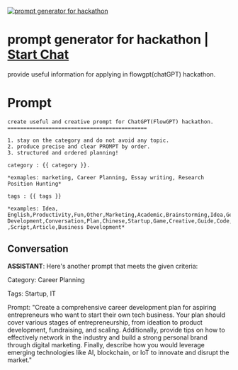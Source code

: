 
[![prompt generator for hackathon](https://flow-prompt-covers.s3.us-west-1.amazonaws.com/icon/futuristic/futu_6.png)](https://gptcall.net/chat.html?data=%7B%22contact%22%3A%7B%22id%22%3A%220h9dnVJtHC2uszAb0uEaK%22%2C%22flow%22%3Atrue%7D%7D)
# prompt generator for hackathon | [Start Chat](https://gptcall.net/chat.html?data=%7B%22contact%22%3A%7B%22id%22%3A%220h9dnVJtHC2uszAb0uEaK%22%2C%22flow%22%3Atrue%7D%7D)
provide useful information for applying in flowgpt(chatGPT) hackathon.

# Prompt

```
create useful and creative prompt for ChatGPT(FlowGPT) hackathon.
============================================

1. stay on the category and do not avoid any topic.
2. produce precise and clear PROMPT by order.
3. structured and ordered planning!

category : {{ category }}. 

*exmaples: marketing, Career Planning, Essay writing, Research Position Hunting*

tags : {{ tags }}

*examples: Idea, English,Productivity,Fun,Other,Marketing,Academic,Brainstorming,Idea,General,Software Development,Conversation,Plan,Chinese,Startup,Game,Creative,Guide,Code,Email,Writing,Analysis,Template, ,Script,Article,Business Development*

```

## Conversation

**ASSISTANT**: Here's another prompt that meets the given criteria:



Category: Career Planning

Tags: Startup, IT



Prompt: "Create a comprehensive career development plan for aspiring entrepreneurs who want to start their own tech business. Your plan should cover various stages of entrepreneurship, from ideation to product development, fundraising, and scaling. Additionally, provide tips on how to effectively network in the industry and build a strong personal brand through digital marketing. Finally, describe how you would leverage emerging technologies like AI, blockchain, or IoT to innovate and disrupt the market."



